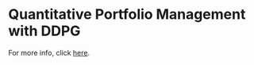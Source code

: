 # Quantitative Portfolio Management with DDPG

For more info, click [here](https://medium.com/@rg456/quantitative-trading-with-deep-deterministic-policy-gradients-ddpg-2ad8791eed86).
